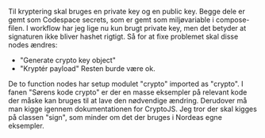 Til kryptering skal bruges en private key og en public key.
Begge dele er gemt som Codespace secrets, som er gemt som miljøvariable i compose-filen.
I workflow har jeg lige nu kun brugt private key, men det betyder at signaturen ikke bliver hashet rigtigt.
Så for at fixe problemet skal disse nodes ændres:
- "Generate crypto key object"
- "Kryptér payload"
Resten burde være ok.

De to function nodes har setup modulet "crypto" imported as "crypto".
I fanen "Sørens kode crypto" er der en masse eksempler på relevant kode der måske kan bruges til at lave den nødvendige ændring.
Derudover må man kigge igennem dokumentationen for CryptoJS.
Jeg tror der skal kigges på classen "sign", som minder om det der bruges i Nordeas egne eksempler.